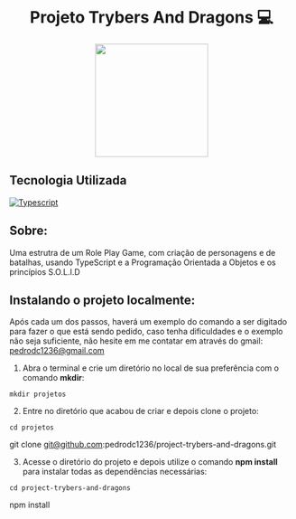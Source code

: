 <h1 align="center"> Projeto Trybers And Dragons 💻 </h1>

<div align="center">
<img src=https://i.imgur.com/4qpRMwT.png width="200px">
</div>

## Tecnologia Utilizada

<a href="https://www.typescriptlang.org/">
<img 
     src="https://img.shields.io/badge/typescript-3178C6?style=for-the-badge&logo=typescript&logoColor=fff&logoWidth=20"
     alt="Typescript"
/>
</a>

<h2 align="left"> Sobre: </h2>

<p> Uma estrutra de um Role Play Game, com criação de personagens e de batalhas, usando TypeScript e a Programação Orientada a Objetos e os princípios S.O.L.I.D
</p>

## Instalando o projeto localmente:
 
Após cada um dos passos, haverá um exemplo do comando a ser digitado para fazer o que está sendo pedido, caso tenha dificuldades e o exemplo não seja suficiente, não hesite em me contatar em através do gmail: pedrodc1236@gmail.com 

1. Abra o terminal e crie um diretório no local de sua preferência com o comando **mkdir**:
  ```
  mkdir projetos
  ```
2. Entre no diretório que acabou de criar e depois clone o projeto:
  ```
  cd projetos
  ```
  git clone git@github.com:pedrodc1236/project-trybers-and-dragons.git
  
3. Acesse o diretório do projeto e depois utilize o comando **npm install** para instalar todas as dependências necessárias:
  ```
  cd project-trybers-and-dragons
  ```
  npm install

